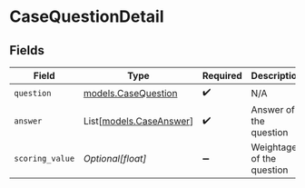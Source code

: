 # CaseQuestionDetail


## Fields

| Field                                              | Type                                               | Required                                           | Description                                        |
| -------------------------------------------------- | -------------------------------------------------- | -------------------------------------------------- | -------------------------------------------------- |
| `question`                                         | [models.CaseQuestion](../models/casequestion.md)   | :heavy_check_mark:                                 | N/A                                                |
| `answer`                                           | List[[models.CaseAnswer](../models/caseanswer.md)] | :heavy_check_mark:                                 | Answer of the question                             |
| `scoring_value`                                    | *Optional[float]*                                  | :heavy_minus_sign:                                 | Weightage of the question                          |